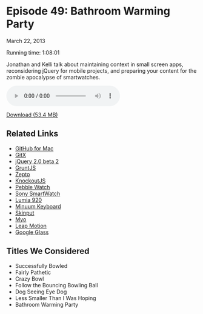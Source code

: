 Episode 49: Bathroom Warming Party
====
March 22, 2013

Running time: 1:08:01

Jonathan and Kelli talk about maintaining context in small screen apps, reconsidering jQuery for mobile projects, and preparing your content for the zombie apocalypse of smartwatches.

<audio preload="auto" controls>
	<source src="https://s3.amazonaws.com/nitch/Episode_49_Bathroom_Warming_Party.mp3" type="audio/mpeg" />
	<source src="https://s3.amazonaws.com/nitch/Episode_49_Bathroom_Warming_Party.ogg" type="audio/ogg" />
</audio>

[Download (53.4 MB)](https://s3.amazonaws.com/nitch/Episode_49_Bathroom_Warming_Party.mp3 "Episode 49: Bathroom Warming Party")

## Related Links

* [GitHub for Mac](http://mac.github.com/ "GitHub for Mac")
* [GitX](http://gitx.frim.nl/ "GitX - Home")
* [jQuery 2.0 beta 2](http://blog.jquery.com/2013/03/01/jquery-2-0-beta-2-released/ "jQuery 2.0 Beta 2 Released | Official jQuery Blog")
* [GruntJS](http://gruntjs.com/ "Grunt: The JavaScript Task Runner")
* [Zepto](http://zeptojs.com/ "Zepto.js: the aerogel-weight jQuery-compatible JavaScript library")
* [KnockoutJS](http://knockoutjs.com/ "Knockout : Home")
* [Pebble Watch](http://getpebble.com/ "Pebble")
* [Sony SmartWatch](http://www.amazon.com/Sony-LIVEVIEW2-Smartwatch/dp/B006RJR62I "Sony Smartwatch: Watches: Amazon.com")
* [Lumia 920](http://www.nokia.com/us-en/products/phone/lumia920/ "Nokia Lumia 920 - Windows Phone with PureView Camera - Nokia - USA")
* [Minuum Keyboard](http://www.indiegogo.com/projects/the-minuum-keyboard-project "The Minuum Keyboard Project | Indiegogo")
* [Skinput](http://en.wikipedia.org/wiki/Skinput "Skinput - Wikipedia, the free encyclopedia")
* [Myo](https://getmyo.com/ "MYO - The Gesture Control Armband")
* [Leap Motion](https://www.leapmotion.com/ "Leap Motion")
* [Google Glass](http://www.google.com/glass/start/ "Google Glass - Home")

## Titles We Considered

* Successfully Bowled
* Fairly Pathetic
* Crazy Bowl
* Follow the Bouncing Bowling Ball
* Dog Seeing Eye Dog
* Less Smaller Than I Was Hoping
* Bathroom Warming Party
